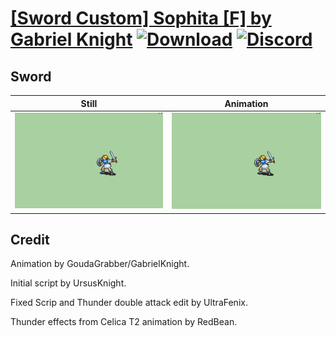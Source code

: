 # [\[Sword Custom\] Sophita \[F\] by Gabriel Knight](./) [![Download](https://img.shields.io/badge/Download--red?style=social&logo=github)](https://minhaskamal.github.io/DownGit/#/home?url=https://github.com/Klokinator/FE-Repo/tree/main/Battle%20Animations%2FInfantry%20-%20(Swd)%20Myrms%20and%20Swordmasters%2F%5BSword%20Custom%5D%20Sophita%20%5BF%5D%20by%20Gabriel%20Knight%2F1.%20Sword%20(Thunder%2BDouble%20Attack%20Crit)) [![Discord](https://img.shields.io/badge/Discord--blue?style=social&logo=discord)](https://discord.gg/C7VNGnyTPA)

## Sword

| Still | Animation |
| :---: | :-------: |
| ![Sword still](./Sword_000.png) | ![Sword](./Sword.gif) |

## Credit

Animation by GoudaGrabber/GabrielKnight.

Initial script by UrsusKnight.

Fixed Scrip and Thunder double attack edit by UltraFenix.

Thunder effects from Celica T2 animation by RedBean.
